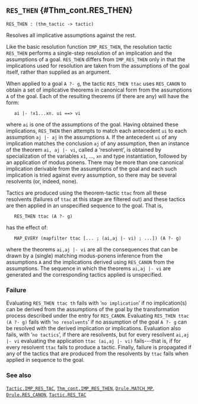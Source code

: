 ## `RES_THEN` {#Thm_cont.RES_THEN}


```
RES_THEN : (thm_tactic -> tactic)
```



Resolves all implicative assumptions against the rest.


Like the basic resolution function `IMP_RES_THEN`, the resolution tactic
`RES_THEN` performs a single-step resolution of an implication and the
assumptions of a goal. `RES_THEN` differs from `IMP_RES_THEN` only in that the
implications used for resolution are taken from the assumptions of the goal
itself, rather than supplied as an argument.

When applied to a goal `A ?- g`, the tactic `RES_THEN ttac` uses `RES_CANON` to
obtain a set of implicative theorems in canonical form from the assumptions `A`
of the goal. Each of the resulting theorems (if there are any) will have the
form:
    
       ai |- !x1...xn. ui ==> vi
    
where `ai` is one of the assumptions of the goal. Having obtained
these implications, `RES_THEN` then attempts to match each antecedent `ui` to
each assumption `aj |- aj` in the assumptions `A`.  If the antecedent `ui` of
any implication matches the conclusion `aj` of any assumption, then an instance
of the theorem `ai, aj |- vi`, called a ‘resolvent’, is obtained by
specialization of the variables `x1`, ..., `xn` and type instantiation,
followed by an application of modus ponens.  There may be more than one
canonical implication derivable from the assumptions of the goal and each
such implication is tried against every assumption, so there may be several
resolvents (or, indeed, none).

Tactics are produced using the theorem-tactic `ttac` from all these resolvents
(failures of `ttac` at this stage are filtered out) and these tactics are then
applied in an unspecified sequence to the goal.  That is,
    
       RES_THEN ttac (A ?- g)
    
has the effect of:
    
       MAP_EVERY (mapfilter ttac [... ; (ai,aj |- vi) ; ...]) (A ?- g)
    
where the theorems `ai,aj |- vi` are all the consequences that can be
drawn by a (single) matching modus-ponens inference from the assumptions `A`
and the implications derived using `RES_CANON` from the assumptions.  The
sequence in which the theorems `ai,aj |- vi` are generated and the
corresponding tactics applied is unspecified.

### Failure

Evaluating `RES_THEN ttac th` fails with ‘`no implication`’ if no
implication(s) can be derived from the assumptions of the goal by the
transformation process described under the entry for `RES_CANON`.  Evaluating
`RES_THEN ttac (A ?- g)` fails with ‘`no resolvents`’ if no assumption of the
goal `A ?- g` can be resolved with the derived implication or implications.
Evaluation also fails, with ‘`no tactics`’, if there are resolvents, but for
every resolvent `ai,aj |- vi` evaluating the application `ttac (ai,aj |- vi)`
fails---that is, if for every resolvent `ttac` fails to produce a tactic.
Finally, failure is propagated if any of the tactics that are produced from the
resolvents by `ttac` fails when applied in sequence to the goal.

### See also

[`Tactic.IMP_RES_TAC`](#Tactic.IMP_RES_TAC), [`Thm_cont.IMP_RES_THEN`](#Thm_cont.IMP_RES_THEN), [`Drule.MATCH_MP`](#Drule.MATCH_MP), [`Drule.RES_CANON`](#Drule.RES_CANON), [`Tactic.RES_TAC`](#Tactic.RES_TAC)

